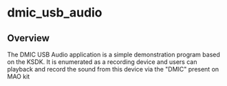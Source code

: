 # dmic_usb_audio

## Overview
The DMIC USB Audio application is a simple demonstration program based on the KSDK. 
It is enumerated as a recording device and users can playback and record the sound from this device via the "DMIC" present on MAO kit
~~~~~~~~~~~~~~~~~~~~~~~~~~~~~~~~~~~
